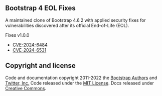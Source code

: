 
<h2>Bootstrap 4 EOL Fixes</h2>

<p>
A maintained clone of Bootstrap 4.6.2 with applied security fixes for vulnerabilities discovered after its official End-of-Life (EOL).
</p>

<p>Fixes v1.0.0</p>
<ul>
    <li><a href="https://www.cve.org/CVERecord?id=CVE-2024-6484">CVE-2024-6484</a></li>
    <li><a href="https://www.cve.org/CVERecord?id=CVE-2024-6531">CVE-2024-6531</a></li>
</ul>


## Copyright and license

Code and documentation copyright 2011-2022 the [Bootstrap Authors](https://github.com/twbs/bootstrap/graphs/contributors) and [Twitter, Inc.](https://twitter.com) Code released under the [MIT License](https://github.com/twbs/bootstrap/blob/main/LICENSE). Docs released under [Creative Commons](https://creativecommons.org/licenses/by/3.0/).
